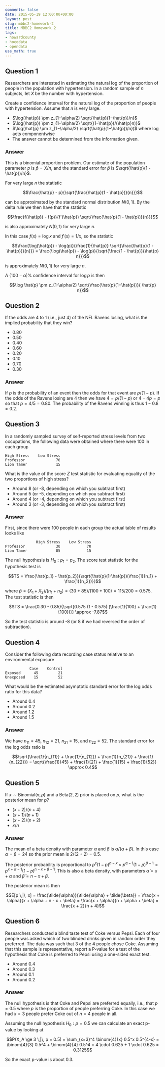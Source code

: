 ```yaml
---
comments: false
date: 2015-05-19 12:00:00+00:00
layout: post
slug: mbbc2-homework-2
title: MBBC2 Homework 2
tags:
- howardcounty
- hocodata
- opendata
use_math: true
---
```


## Question 1

Researchers are interested in estimating the natural log of the
proportion of people in the population with hypertension. In a random
sample of $n$ subjects, let $X$ be the number with hypertension.

Create a confidence interval for the natural log of the proportion of
people with hypertension. Assume that $n$ is very large.

* $\log(\hat{p}) \pm z_{1−\alpha/2} \sqrt{\hat{p}(1−\hat{p})/n}$
* $\log(\hat{p}) \pm z_{1−\alpha/2} \sqrt{(1−\hat{p})/(\hat{p}n)}$
* $\log(\hat{p} \pm z_{1−\alpha/2} \sqrt{\hat{p}(1−\hat{p})/n})$ where
log acts componentwise
* The answer cannot be determined from the information given.

### Answer

This is a binomial proportion problem. Our estimate of the
population parameter $p$ is $\hat{p} = X/n$, and the standard error
for $\hat{p}$ is $\sqrt{\hat{p}(1 - \hat{p})/n}$.

For very large $n$ the statistic

$$\frac{\hat{p} - p}{\sqrt{\frac{\hat{p}(1 - \hat{p})}{n}}}$$

can be approximated by the standard normal distribution $N(0, 1)$.
By the  delta rule we then have that the statistic

$$\frac{f(\hat{p}) - f(p)}{f'(\hat{p}) \sqrt{\frac{\hat{p}(1 - \hat{p})}{n}}}$$

is also approximately $N(0, 1)$ for very large $n$.

In this case $f(x) = \log x$ and $f'(x) = 1/x$, so the statistic

$$\frac{\log(\hat{p}) - \log(p)}{\frac{1}{\hat{p}} \sqrt{\frac{\hat{p}(1 - \hat{p})}{n}}}
= \frac{\log(\hat{p}) - \log(p)}{\sqrt{\frac{1 - \hat{p}}{\hat{p} n}}}$$

is approximately $N(0, 1)$ for very large $n$.

A $(100 - \alpha)$% confidence interval for $\log p$ is then

$$\log \hat{p} \pm z_{1-\alpha/2} \sqrt{\frac{\hat{p}(1−\hat{p})}{ \hat{p} n}}$$

## Question 2

If the odds are 4 to 1 (i.e., just 4) of the NFL Ravens losing, what
is the implied probability that they win?

* 0.80
* 0.50
* 0.40
* 0.60
* 0.20
* 0.10
* 0.70
* 0.30

### Answer

If $p$ is the probability of an event then the odds for that event
are $p/(1-p)$. If the odds of the Ravens losing are 4 then we have
$4 = p/(1-p)$ or $4 - 4p = p$ so that $p = 4/5 = 0.80$. The
probability of the Ravens winning is thus $1 - 0.8 = 0.2$.

## Question 3

In a randomly sampled survey of self-reported stress levels from two
occupations, the following data were obtained where there were 100 in
each group

    High Stress    Low Stress
    Professor              70
    Lion Tamer             15

What is the value of the score $Z$ test statistic for evaluating
equality of the two proportions of high stress?

* Around 8 (or -8, depending on which you subtract first)
* Around 5 (or -5, depending on which you subtract first)
* Around 4 (or -4, depending on which you subtract first)
* Around 3 (or -3, depending on which you subtract first)

### Answer

First, since there were 100 people in each group the actual table
of results looks like

                  High Stress    Low Stress
    Professor              30            70
    Lion Tamer             85            15

The null hypothesis is $H_0 : p_1 = p_2$. The score test statistic
for the hypothesis test is

$$TS = \frac{\hat{p_1} -
\hat{p_2}}{\sqrt{\hat{p}(1-\hat{p})(\frac{1}{n_1} + \frac{1}{n_2})}}$$

where $\hat{p} = (X_1 + X_2)/(n_1 + n_2) = (30 + 85) / (100 + 100)
= 115/200 = 0.575$. The test statistic is then

$$TS = \frac{0.30 - 0.85}{\sqrt{0.575 (1 - 0.575) (\frac{1}{100} + \frac{1}{100})}}
\approx -7.87$$

So the test statistic is around -8 (or 8 if we had reversed the order
of subtraction).

## Question 4

Consider the following data recording case status relative to an
environmental exposure

               Case    Control
    Exposed      45         21
    Unexposed    15         52

What would be the estimated asymptotic standard error for the log odds
ratio for this data?

* Around 0.4
* Around 0.2
* Around 1.2
* Around 1.5

### Answer

We have $n_{11} = 45$, $n_{12} = 21$, $n_{21} = 15$, and
$n_{22} = 52$. The standard error for the log odds ratio is

$$\sqrt{\frac{1}{n_{11}} + \frac{1}{n_{12}} + \frac{1}{n_{21}} + \frac{1}{n_{22}}}
= \sqrt{\frac{1}{45} + \frac{1}{21} + \frac{1}{15} + \frac{1}{52}}
\approx 0.4$$

## Question 5

If $x ∼ \mathrm{Binomial}(n,p)$ and a $\mathrm{Beta}(2,2)$ prior is
placed on $p$, what is the posterior mean for $p$?

* $(x+2)/(n+4)$
* $(x+1)/(n+1)$
* $(x+2)/(n+2)$
* $x/n$

### Answer

The mean of a beta density with parameter $\alpha$ and $\beta$ is
$\alpha/(\alpha + \beta)$. In this case $\alpha = \beta = 24$ so the
prior mean is $2/(2+2) = 0.5$.

The posterior probability is proportional
to $p^x (1 - p)^{n-x} \times p^{\alpha-1} (1 - p)^{\beta-1} =
p^{x+\alpha-1} (1 - p)^{n-x+\beta-1}$. This is also a beta density,
with parameters $\tilde{\alpha} = x + \alpha$ and $\tilde{\beta} =
n - x + \beta$.

The posterior mean is then

$$E[p \,|\, x] = \frac{\tilde{\alpha}}{\tilde{\alpha} + \tilde{\beta}}
= \frac{x + \alpha}{x + \alpha + n - x + \beta}
= \frac{x + \alpha}{n + \alpha + \beta} = \frac{x + 2}{n + 4}$$

## Question 6

Researchers conducted a blind taste test of Coke versus Pepsi. Each of
four people was asked which of two blinded drinks given in random
order they preferred. The data was such that 3 of the 4 people chose
Coke. Assuming that this sample is representative, report a P-value
for a test of the hypothesis that Coke is preferred to Pepsi using a
one-sided exact test.

* Around 0.4
* Around 0.3
* Around 0.1
* Around 0.2

### Answer

The null hypothesis is that Coke and Pepsi are preferred equally,
i.e., that $p = 0.5$ where $p$ is the proportion of people preferring
Coke. In this case we had $x = 3$ people prefer Coke out of $n = 4$
people in all.

Assuming the null hypothesis $H_0 : p = 0.5$ we can calculate an exact
p-value by looking at

$$P(X_A \ge 3 \,|\, p = 0.5)
= \sum_{x=3}^4 \binom{4}{x} 0.5^x 0.5^{4-x}
= \binom{4}{3} 0.5^4 + \binom{4}{4} 0.5^4
= 4 \cdot 0.625 + 1 \cdot 0.625 = 0.3125$$

So the exact p-value is about 0.3.
